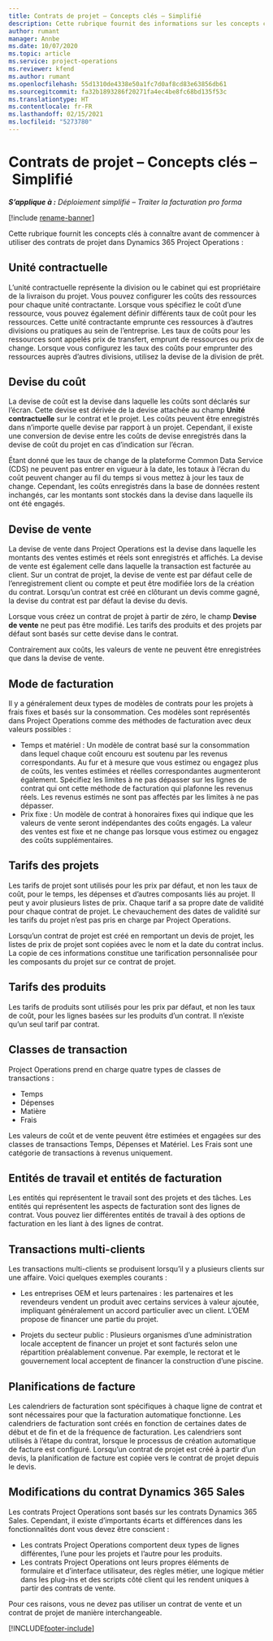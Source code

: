 ```yaml
---
title: Contrats de projet – Concepts clés – Simplifié
description: Cette rubrique fournit des informations sur les concepts clés des contrats de projet.
author: rumant
manager: Annbe
ms.date: 10/07/2020
ms.topic: article
ms.service: project-operations
ms.reviewer: kfend
ms.author: rumant
ms.openlocfilehash: 55d1310de4338e50a1fc7d0af8cd83e63856db61
ms.sourcegitcommit: fa32b1893286f20271fa4ec4be8fc68bd135f53c
ms.translationtype: HT
ms.contentlocale: fr-FR
ms.lasthandoff: 02/15/2021
ms.locfileid: "5273780"
---
```

# <a name="project-contracts---key-concepts---lite"></a>Contrats de projet – Concepts clés – Simplifié

_**S’applique à :** Déploiement simplifié – Traiter la facturation pro forma_

[!include [rename-banner](~/includes/cc-data-platform-banner.md)]

Cette rubrique fournit les concepts clés à connaître avant de commencer à utiliser des contrats de projet dans Dynamics 365 Project Operations :

## <a name="contracting-unit"></a>Unité contractuelle

L’unité contractuelle représente la division ou le cabinet qui est propriétaire de la livraison du projet. Vous pouvez configurer les coûts des ressources pour chaque unité contractante. Lorsque vous spécifiez le coût d’une ressource, vous pouvez également définir différents taux de coût pour les ressources. Cette unité contractante emprunte ces ressources à d’autres divisions ou pratiques au sein de l’entreprise. Les taux de coûts pour les ressources sont appelés prix de transfert, emprunt de ressources ou prix de change. Lorsque vous configurez les taux des coûts pour emprunter des ressources auprès d’autres divisions, utilisez la devise de la division de prêt.

## <a name="cost-currency"></a>Devise du coût

La devise de coût est la devise dans laquelle les coûts sont déclarés sur l’écran. Cette devise est dérivée de la devise attachée au champ **Unité contractuelle** sur le contrat et le projet. Les coûts peuvent être enregistrés dans n’importe quelle devise par rapport à un projet. Cependant, il existe une conversion de devise entre les coûts de devise enregistrés dans la devise de coût du projet en cas d’indication sur l’écran.

Étant donné que les taux de change de la plateforme Common Data Service (CDS) ne peuvent pas entrer en vigueur à la date, les totaux à l’écran du coût peuvent changer au fil du temps si vous mettez à jour les taux de change. Cependant, les coûts enregistrés dans la base de données restent inchangés, car les montants sont stockés dans la devise dans laquelle ils ont été engagés.

## <a name="sales-currency"></a>Devise de vente

La devise de vente dans Project Operations est la devise dans laquelle les montants des ventes estimés et réels sont enregistrés et affichés. La devise de vente est également celle dans laquelle la transaction est facturée au client. Sur un contrat de projet, la devise de vente est par défaut celle de l’enregistrement client ou compte et peut être modifiée lors de la création du contrat. Lorsqu’un contrat est créé en clôturant un devis comme gagné, la devise du contrat est par défaut la devise du devis.

Lorsque vous créez un contrat de projet à partir de zéro, le champ **Devise de vente** ne peut pas être modifié. Les tarifs des produits et des projets par défaut sont basés sur cette devise dans le contrat.

Contrairement aux coûts, les valeurs de vente ne peuvent être enregistrées que dans la devise de vente.

## <a name="billing-method"></a>Mode de facturation

Il y a généralement deux types de modèles de contrats pour les projets à frais fixes et basés sur la consommation. Ces modèles sont représentés dans Project Operations comme des méthodes de facturation avec deux valeurs possibles :

- Temps et matériel : Un modèle de contrat basé sur la consommation dans lequel chaque coût encouru est soutenu par les revenus correspondants. Au fur et à mesure que vous estimez ou engagez plus de coûts, les ventes estimées et réelles correspondantes augmenteront également. Spécifiez les limites à ne pas dépasser sur les lignes de contrat qui ont cette méthode de facturation qui plafonne les revenus réels. Les revenus estimés ne sont pas affectés par les limites à ne pas dépasser.
- Prix fixe : Un modèle de contrat à honoraires fixes qui indique que les valeurs de vente seront indépendantes des coûts engagés. La valeur des ventes est fixe et ne change pas lorsque vous estimez ou engagez des coûts supplémentaires.

## <a name="project-price-lists"></a>Tarifs des projets

Les tarifs de projet sont utilisés pour les prix par défaut, et non les taux de coût, pour le temps, les dépenses et d’autres composants liés au projet. Il peut y avoir plusieurs listes de prix. Chaque tarif a sa propre date de validité pour chaque contrat de projet. Le chevauchement des dates de validité sur les tarifs du projet n’est pas pris en charge par Project Operations.

Lorsqu’un contrat de projet est créé en remportant un devis de projet, les listes de prix de projet sont copiées avec le nom et la date du contrat inclus. La copie de ces informations constitue une tarification personnalisée pour les composants du projet sur ce contrat de projet.

## <a name="product-price-lists"></a>Tarifs des produits

Les tarifs de produits sont utilisés pour les prix par défaut, et non les taux de coût, pour les lignes basées sur les produits d’un contrat. Il n’existe qu’un seul tarif par contrat.

## <a name="transaction-classes"></a>Classes de transaction

Project Operations prend en charge quatre types de classes de transactions :

- Temps
- Dépenses
- Matière
- Frais

Les valeurs de coût et de vente peuvent être estimées et engagées sur des classes de transactions Temps, Dépenses et Matériel. Les Frais sont une catégorie de transactions à revenus uniquement.

## <a name="work-entities-and-billing-entities"></a>Entités de travail et entités de facturation

Les entités qui représentent le travail sont des projets et des tâches. Les entités qui représentent les aspects de facturation sont des lignes de contrat. Vous pouvez lier différentes entités de travail à des options de facturation en les liant à des lignes de contrat.

## <a name="multi-customer-deals"></a>Transactions multi-clients

Les transactions multi-clients se produisent lorsqu’il y a plusieurs clients sur une affaire. Voici quelques exemples courants :

- Les entreprises OEM et leurs partenaires : les partenaires et les revendeurs vendent un produit avec certains services à valeur ajoutée, impliquant généralement un accord particulier avec un client. L’OEM propose de financer une partie du projet. 

- Projets du secteur public : Plusieurs organismes d’une administration locale acceptent de financer un projet et sont facturés selon une répartition préalablement convenue. Par exemple, le rectorat et le gouvernement local acceptent de financer la construction d’une piscine.

## <a name="invoice-schedules"></a>Planifications de facture

Les calendriers de facturation sont spécifiques à chaque ligne de contrat et sont nécessaires pour que la facturation automatique fonctionne. Les calendriers de facturation sont créés en fonction de certaines dates de début et de fin et de la fréquence de facturation. Les calendriers sont utilisés à l’étape du contrat, lorsque le processus de création automatique de facture est configuré. Lorsqu’un contrat de projet est créé à partir d’un devis, la planification de facture est copiée vers le contrat de projet depuis le devis.

## <a name="changes-from-the-dynamics-365-sales-contract"></a>Modifications du contrat Dynamics 365 Sales

Les contrats Project Operations sont basés sur les contrats Dynamics 365 Sales. Cependant, il existe d’importants écarts et différences dans les fonctionnalités dont vous devez être conscient :

- Les contrats Project Operations comportent deux types de lignes différentes, l’une pour les projets et l’autre pour les produits.
- Les contrats Project Operations ont leurs propres éléments de formulaire et d’interface utilisateur, des règles métier, une logique métier dans les plug-ins et des scripts côté client qui les rendent uniques à partir des contrats de vente.

Pour ces raisons, vous ne devez pas utiliser un contrat de vente et un contrat de projet de manière interchangeable.


[!INCLUDE[footer-include](../../includes/footer-banner.md)]